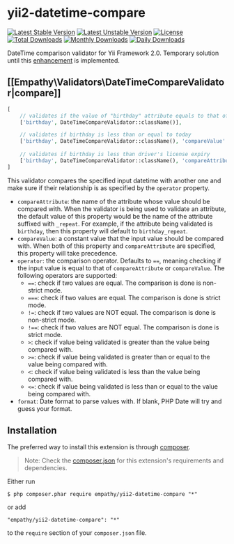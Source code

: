 # yii2-datetime-compare

[![Latest Stable Version](https://poser.pugx.org/empathy/yii2-datetime-compare/v/stable.svg)](https://packagist.org/packages/empathy/yii2-datetime-compare)
[![Latest Unstable Version](https://poser.pugx.org/empathy/yii2-datetime-compare/v/unstable.svg)](https://packagist.org/packages/empathy/yii2-datetime-compare)
[![License](https://poser.pugx.org/empathy/yii2-datetime-compare/license.svg)](https://packagist.org/packages/empathy/yii2-datetime-compare)
[![Total Downloads](https://poser.pugx.org/empathy/yii2-datetime-compare/downloads.svg)](https://packagist.org/packages/empathy/yii2-datetime-compare)
[![Monthly Downloads](https://poser.pugx.org/empathy/yii2-datetime-compare/d/monthly.png)](https://packagist.org/packages/empathy/yii2-datetime-compare)
[![Daily Downloads](https://poser.pugx.org/empathy/yii2-datetime-compare/d/daily.png)](https://packagist.org/packages/empathy/yii2-datetime-compare)

DateTime comparison validator for Yii Framework 2.0. Temporary solution until this [enhancement](https://github.com/yiisoft/yii2/issues/3581) is implemented.

## [[Empathy\Validators\DateTimeCompareValidator|compare]] <span id="datetime-compare"></span>

```php
[
    // validates if the value of "birthday" attribute equals to that of "birthday_repeat"
    ['birthday', DateTimeCompareValidator::className()],

    // validates if birthday is less than or equal to today
    ['birthday', DateTimeCompareValidator::className(), 'compareValue' => date('Y-m-d H:i:s'), 'operator' => '<='],
    
    // validates if birthday is less than driver's license expiry
    ['birthday', DateTimeCompareValidator::className(), 'compareAttribute' => 'driver_license_expiry', 'operator' => '<'],
]
```

This validator compares the specified input datetime with another one and make sure if their relationship
is as specified by the `operator` property.

- `compareAttribute`: the name of the attribute whose value should be compared with. When the validator
  is being used to validate an attribute, the default value of this property would be the name of
  the attribute suffixed with `_repeat`. For example, if the attribute being validated is `birthday`,
  then this property will default to `birthday_repeat`.
- `compareValue`: a constant value that the input value should be compared with. When both 
  of this property and `compareAttribute` are specified, this property will take precedence.
- `operator`: the comparison operator. Defaults to `==`, meaning checking if the input value is equal
  to that of `compareAttribute` or `compareValue`. The following operators are supported:
     * `==`: check if two values are equal. The comparison is done is non-strict mode.
     * `===`: check if two values are equal. The comparison is done is strict mode.
     * `!=`: check if two values are NOT equal. The comparison is done is non-strict mode.
     * `!==`: check if two values are NOT equal. The comparison is done is strict mode.
     * `>`: check if value being validated is greater than the value being compared with.
     * `>=`: check if value being validated is greater than or equal to the value being compared with.
     * `<`: check if value being validated is less than the value being compared with.
     * `<=`: check if value being validated is less than or equal to the value being compared with.
- `format`: Date format to parse values with. If blank, PHP Date will try and guess your format.

## Installation

The preferred way to install this extension is through [composer](http://getcomposer.org/download/).

> Note: Check the [composer.json](https://github.com/empathy/yii2-datetime-compare/blob/master/composer.json) for this extension's requirements and dependencies. 

Either run

```
$ php composer.phar require empathy/yii2-datetime-compare "*"
```

or add

```
"empathy/yii2-datetime-compare": "*"
```

to the ```require``` section of your `composer.json` file.

